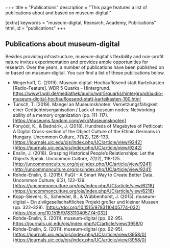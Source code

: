 +++
title = "Publications"
description = "This page features a list of publications about and based on museum-digital."

[extra]
keywords = "museum-digital, Research, Academy, Publications"
html_id = "publications"
+++

## Publications about museum-digital

Besides providing infrastructure, museum-digital's flexibility and non-profit nature invites experimentation and provides ample opportunities for research. Over the years, a number of publications have been published on or based on museum-digital. You can find a list of these publications below.

- Wegerhoff, C. (2019). Museum digital: Hochauflösend statt Karteikasten [Radio-Feature]. WDR 5 Quarks - Hintergrund. https://www1.wdr.de/mediathek/audio/wdr5/quarks/hintergrund/audio-museum-digital-hochaufloesend-statt-karteikasten-100.html
- Tunsch, T. (2019). Mangel an Museumsknoten: Vernetzungsfähigkeit einer Gedächtnisorganisation / Lack of museum nodes: Networking ability of a memory organization (pp. 111-117). [https://museums.fandom.com/wiki/Museumsknoten]
- Fonyódi, K., & Bednárik, J. (2018). Hundreds of Megabytes of Petticoat: A Digital Cross-section of the Object Culture of the Ethnic Germans in Hungary. Uncommon Culture, 7(1/2), 126-133. [https://journals.uic.edu/ojs/index.php/UC/article/view/9242](https://journals.uic.edu/ojs/index.php/UC/article/view/9242)
- Enslin, J. (2018). Grasping Historical People’s Relationships: Let the Objects Speak. Uncommon Culture, 7(1/2), 118-125. [http://uncommonculture.org/ojs/index.php/UC/article/view/9241](http://uncommonculture.org/ojs/index.php/UC/article/view/9241)
- Rohde-Enslin, S. (2015). PuQI – A Smart Way to Create Better Data. Uncommon Culture, 6(2), 122-129. [https://uncommonculture.org/ojs/index.php/UC/article/view/6218](https://uncommonculture.org/ojs/index.php/UC/article/view/6218)
- Kopp-Sievers, S., Scheeder, B., & Wübbenhorst, J. (2015). museum-digital – Ein zivilgesellschaftliches Projekt großer und kleiner Museen (pp. 322–329). [https://doi.org/10.1515/9783110405774-032](https://doi.org/10.1515/9783110405774-032)
- Rohde-Enslin, S. (2011). museum-digital (pp. 92-95). https://journals.uic.edu/ojs/index.php/UC/article/view/3958/0
- Rohde-Enslin, S. (2011). museum-digital (pp. 92-95). [https://journals.uic.edu/ojs/index.php/UC/article/view/3958/0](https://journals.uic.edu/ojs/index.php/UC/article/view/3958/0)


